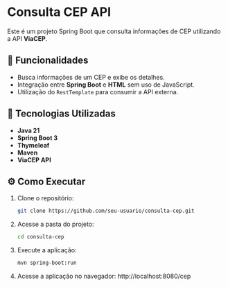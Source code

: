 # Consulta CEP API

Este é um projeto Spring Boot que consulta informações de CEP utilizando a API **ViaCEP**.

## 📌 Funcionalidades
- Busca informações de um CEP e exibe os detalhes.
- Integração entre **Spring Boot** e **HTML** sem uso de JavaScript.
- Utilização do `RestTemplate` para consumir a API externa.

## 🚀 Tecnologias Utilizadas
- **Java 21**
- **Spring Boot 3**
- **Thymeleaf** 
- **Maven**
- **ViaCEP API**

## ⚙️ Como Executar
1. Clone o repositório:
   ```bash
   git clone https://github.com/seu-usuario/consulta-cep.git
   ```
2. Acesse a pasta do projeto:
   ```bash
   cd consulta-cep
   ```
3. Execute a aplicação:
   ```bash
   mvn spring-boot:run
   ```
4. Acesse a aplicação no navegador:
  http://localhost:8080/cep
